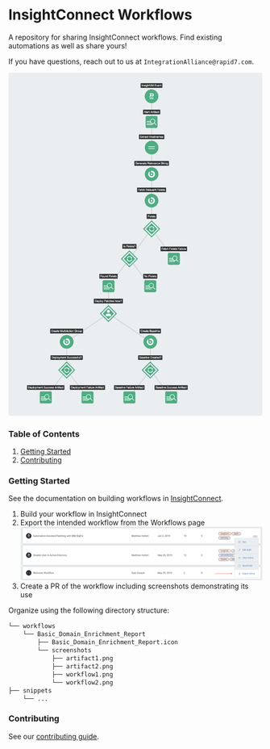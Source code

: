 # InsightConnect Workflows

A repository for sharing InsightConnect workflows. Find existing automations as well as share yours!

If you have questions, reach out to us at `IntegrationAlliance@rapid7.com`.

![Workflow](./imgs/workflow.png)

### Table of Contents

1. [Getting Started](#getting-started)
2. [Contributing](#contributing)

### Getting Started

See the documentation on building workflows in [InsightConnect](https://insightconnect.help.rapid7.com/docs/).

1. Build your workflow in InsightConnect
2. Export the intended workflow from the Workflows page
![Workflow](./imgs/export.png)
3. Create a PR of the workflow including screenshots demonstrating its use

Organize using the following directory structure:

```
└── workflows
    └── Basic_Domain_Enrichment_Report
        ├── Basic_Domain_Enrichment_Report.icon
        └── screenshots
            ├── artifact1.png
            ├── artifact2.png
            ├── workflow1.png
            └── workflow2.png
├── snippets
    └── ...
```

### Contributing

See our [contributing guide](./CONTRIBUTING.md).
